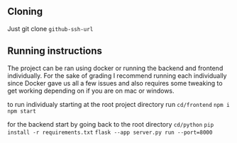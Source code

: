 ## Cloning
Just git clone `github-ssh-url`

## Running instructions
The project can be ran using docker or running the backend and frontend individually. For the sake of grading I recommend running each individually since Docker gave us all a few issues and also requires some tweaking to get working depending on if you are on mac or windows.

to run individualy starting at the root project directory run
`cd/frontend`
`npm i`
`npm start`

for the backend start by going back to the root directory
`cd/python`
`pip install -r requirements.txt`
`flask --app server.py run --port=8000`
